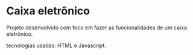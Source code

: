 # Caixa eletrônico

Projeto desenvolvido com foco em fazer as funcionalidades de um caixa eletrônico.

tecnologias usadas: HTML e Javascript. 
